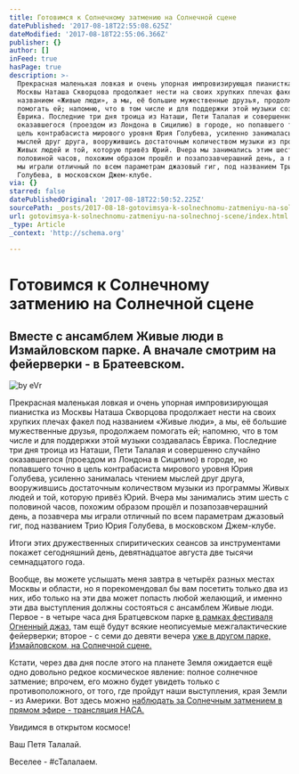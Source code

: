 ```yaml
---
title: Готовимся к Солнечному затмению на Солнечной сцене
datePublished: '2017-08-18T22:55:08.625Z'
dateModified: '2017-08-18T22:55:06.366Z'
publisher: {}
author: []
inFeed: true
hasPage: true
description: >-
  Прекрасная маленькая ловкая и очень упорная импровизирующая пианистка из
  Москвы Наташа Скворцова продолжает нести на своих хрупких плечах факел под
  названием «Живые люди», а мы, её большие мужественные друзья, продолжаем
  помогать ей; напомню, что в том числе и для поддержки этой музыки создавалась
  Ёврика. Последние три дня троица из Наташи, Пети Талалая и совершенно случайно
  оказавшегося (проездом из Лондона в Сицилию) в городе, но попавшего точно в
  цель контрабасиста мирового уровня Юрия Голубева, усиленно занималась чтением
  мыслей друг друга, вооружившись достаточным количеством музыки из программы
  Живых людей и той, которую привёз Юрий. Вчера мы занимались этим шесть с
  половиной часов, похожим образом прошёл и позапозавчерашний день, а позавчера
  мы играли отличный по всем параметрам джазовый гиг, под названием Трио Юрия
  Голубева, в московском Джем-клубе.
via: {}
starred: false
datePublishedOriginal: '2017-08-18T22:50:52.225Z'
sourcePath: _posts/2017-08-18-gotovimsya-k-solnechnomu-zatmeniyu-na-solnechnoj-scene.md
url: gotovimsya-k-solnechnomu-zatmeniyu-na-solnechnoj-scene/index.html
_type: Article
_context: 'http://schema.org'

---
```

# Готовимся к Солнечному затмению на Солнечной сцене

## Вместе с ансамблем Живые люди в Измайловском парке. А вначале смотрим на фейерверки - в Братеевском.
![by eVr ](https://the-grid-user-content.s3-us-west-2.amazonaws.com/9071c2b2-3840-4a72-ab6d-b606351d8d40.png)

Прекрасная маленькая ловкая и очень упорная импровизирующая пианистка из Москвы Наташа Скворцова продолжает нести на своих хрупких плечах факел под названием «Живые люди», а мы, её большие мужественные друзья, продолжаем помогать ей; напомню, что в том числе и для поддержки этой музыки создавалась Ёврика. Последние три дня троица из Наташи, Пети Талалая и совершенно случайно оказавшегося (проездом из Лондона в Сицилию) в городе, но попавшего точно в цель контрабасиста мирового уровня Юрия Голубева, усиленно занималась чтением мыслей друг друга, вооружившись достаточным количеством музыки из программы Живых людей и той, которую привёз Юрий. Вчера мы занимались этим шесть с половиной часов, похожим образом прошёл и позапозавчерашний день, а позавчера мы играли отличный по всем параметрам джазовый гиг, под названием Трио Юрия Голубева, в московском Джем-клубе.

Итоги этих дружественных спиритических сеансов за инструментами покажет сегодняшний день, девятнадцатое августа две тысячи семнадцатого года.

Вообще, вы можете услышать меня завтра в четырёх разных местах Москвы и области, но я порекомендовал бы вам посетить только два из них, ибо только на эти два может попасть любой желающий, и именно эти два выступления должны состояться с ансамблем Живые люди. Первое - в четыре часа дня Братцевском парке [в рамках фестиваля Огненный джаз][0], там ещё будут всякие неописуемые межгалактические фейерверки; второе - с семи до девяти вечера [уже в другом парке, Измайловском, на Солнечной сцене.][1]

Кстати, через два дня после этого на планете Земля ожидается ещё одно довольно редкое космическое явление: полное солнечное затмение; впрочем, его можно будет увидеть только с противоположного, от того, где пройдут наши выступления, края Земли - из Америки. Вот здесь можно [наблюдать за Солнечным затмением в прямом эфире - трансляция НАСА.][2]

Увидимся в открытом космосе!

Ваш Петя Талалай.

Веселее - \#сТалалаем.

[0]: https://pyrofest.ru/jazz "Огненный джаз"
[1]: https://yandex.com/maps/org/estrada_solnechnaya/1678399700 "Estrada Solnechnaya Moscow, alleya Bolshogo Kruga"
[2]: https://eclipse2017.nasa.gov/ "Солнечное затмение в прямом эфире"